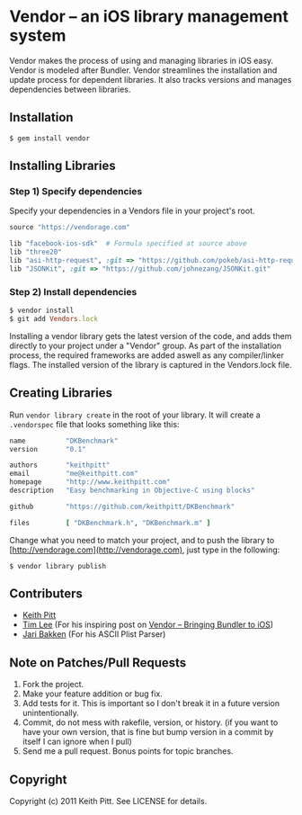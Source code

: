 # Vendor – an iOS library management system

Vendor makes the process of using and managing libraries in iOS easy. Vendor is modeled after Bundler. Vendor streamlines the installation and update process for dependent libraries.  It also tracks versions and manages dependencies between libraries.

## Installation

`$ gem install vendor`

## Installing Libraries

### Step 1) Specify dependencies

Specify your dependencies in a Vendors file in your project's root.

```ruby
source "https://vendorage.com"

lib "facebook-ios-sdk"  # Formula specified at source above
lib "three20"
lib "asi-http-request", :git => "https://github.com/pokeb/asi-http-request.git"
lib "JSONKit", :git => "https://github.com/johnezang/JSONKit.git"
```

### Step 2) Install dependencies

```ruby
$ vendor install
$ git add Vendors.lock
```

Installing a vendor library gets the latest version of the code, and adds them directly to your project under a "Vendor" group.  As part of the installation process, the required frameworks are added aswell as any compiler/linker flags.  The installed version of the library is captured in the Vendors.lock file.

## Creating Libraries

Run `vendor library create` in the root of your library. It will create a
`.vendorspec` file that looks something like this:

```ruby
name          "DKBenchmark"
version       "0.1"

authors       "keithpitt"
email         "me@keithpitt.com"
homepage      "http://www.keithpitt.com"
description   "Easy benchmarking in Objective-C using blocks"

github        "https://github.com/keithpitt/DKBenchmark"

files         [ "DKBenchmark.h", "DKBenchmark.m" ]
```

Change what you need to match your project, and to push the library to
[http://vendorage.com](http://vendorage.com), just type in the
following:

`$ vendor library publish`

## Contributers

* [Keith Pitt](http://www.keithpitt.com)
* [Tim Lee](http://twitter.com/#!/timothy1ee) (For his inspiring post on [Vendor – Bringing Bundler to iOS](http://engineering.gomiso.com/2011/08/08/vendor-the-best-way-to-manage-ios-libraries/))
* [Jari Bakken](https://github.com/jarib/plist/blob/master/lib/plist/ascii.rb) (For his ASCII Plist Parser)

## Note on Patches/Pull Requests

1. Fork the project.
2. Make your feature addition or bug fix.
3. Add tests for it. This is important so I don't break it in a future version unintentionally.
4. Commit, do not mess with rakefile, version, or history. (if you want to have your own version, that is fine but bump version in a commit by itself I can ignore when I pull)
5. Send me a pull request. Bonus points for topic branches.

## Copyright

Copyright (c) 2011 Keith Pitt. See LICENSE for details.
